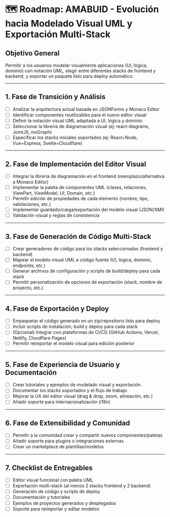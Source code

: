 # 🗺️ Roadmap: AMABUID - Evolución hacia Modelado Visual UML y Exportación Multi-Stack

## Objetivo General
Permitir a los usuarios modelar visualmente aplicaciones (UI, lógica, dominio) con notación UML, elegir entre diferentes stacks de frontend y backend, y exportar un paquete listo para deploy automático.

---

## 1. Fase de Transición y Análisis
- [ ] Analizar la arquitectura actual basada en JSONForms y Monaco Editor
- [ ] Identificar componentes reutilizables para el nuevo editor visual
- [ ] Definir la notación visual UML adaptada a UI, lógica y dominio
- [ ] Seleccionar la librería de diagramación visual (ej: react-diagrams, JointJS, mxGraph)
- [ ] Especificar los stacks iniciales soportados (ej: React+Node, Vue+Express, Svelte+Cloudflare)

---

## 2. Fase de Implementación del Editor Visual
- [ ] Integrar la librería de diagramación en el frontend (reemplazo/alternativa a Monaco Editor)
- [ ] Implementar la paleta de componentes UML (clases, relaciones, ViewPart, ViewModel, UI, Domain, etc.)
- [ ] Permitir edición de propiedades de cada elemento (nombre, tipo, validaciones, etc.)
- [ ] Implementar guardado/carga/exportación del modelo visual (JSON/XMI)
- [ ] Validación visual y reglas de consistencia

---

## 3. Fase de Generación de Código Multi-Stack
- [ ] Crear generadores de código para los stacks seleccionados (frontend y backend)
- [ ] Mapear el modelo visual UML a código fuente (UI, lógica, dominio, endpoints, etc.)
- [ ] Generar archivos de configuración y scripts de build/deploy para cada stack
- [ ] Permitir personalización de opciones de exportación (stack, nombre de proyecto, etc.)

---

## 4. Fase de Exportación y Deploy
- [ ] Empaquetar el código generado en un zip/repositorio listo para deploy
- [ ] Incluir scripts de instalación, build y deploy para cada stack
- [ ] (Opcional) Integrar con plataformas de CI/CD (GitHub Actions, Vercel, Netlify, Cloudflare Pages)
- [ ] Permitir reimportar el modelo visual para edición posterior

---

## 5. Fase de Experiencia de Usuario y Documentación
- [ ] Crear tutoriales y ejemplos de modelado visual y exportación
- [ ] Documentar los stacks soportados y el flujo de trabajo
- [ ] Mejorar la UX del editor visual (drag & drop, zoom, alineación, etc.)
- [ ] Añadir soporte para internacionalización (i18n)

---

## 6. Fase de Extensibilidad y Comunidad
- [ ] Permitir a la comunidad crear y compartir nuevos componentes/paletas
- [ ] Añadir soporte para plugins o integraciones externas
- [ ] Crear un marketplace de plantillas/modelos

---

## 7. Checklist de Entregables
- [ ] Editor visual funcional con paleta UML
- [ ] Exportación multi-stack (al menos 2 stacks frontend y 2 backend)
- [ ] Generación de código y scripts de deploy
- [ ] Documentación y tutoriales
- [ ] Ejemplos de proyectos generados y desplegados
- [ ] Soporte para reimportar y editar modelos
